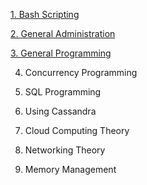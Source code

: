 
[1. Bash Scripting](./1_bash_scripting)

[2. General Administration](./2_general_administration)

[3. General Programming](./3_general_programming)

4. Concurrency Programming

5. SQL Programming

6. Using Cassandra

7. Cloud Computing Theory

8. Networking Theory

9. Memory Management
